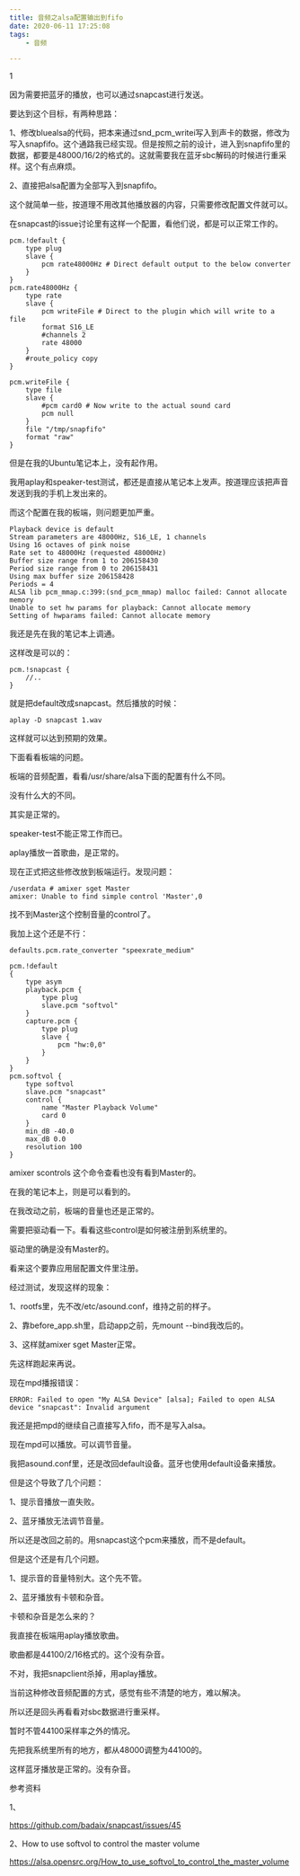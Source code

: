 ```yaml
---
title: 音频之alsa配置输出到fifo
date: 2020-06-11 17:25:08
tags:
	- 音频

---
```


1

因为需要把蓝牙的播放，也可以通过snapcast进行发送。

要达到这个目标，有两种思路：

1、修改bluealsa的代码，把本来通过snd_pcm_writei写入到声卡的数据，修改为写入snapfifo。这个通路我已经实现。但是按照之前的设计，进入到snapfifo里的数据，都要是48000/16/2的格式的。这就需要我在蓝牙sbc解码的时候进行重采样。这个有点麻烦。

2、直接把alsa配置为全部写入到snapfifo。

这个就简单一些，按道理不用改其他播放器的内容，只需要修改配置文件就可以。

在snapcast的issue讨论里有这样一个配置，看他们说，都是可以正常工作的。

```
pcm.!default {
	type plug
	slave {
		pcm rate48000Hz # Direct default output to the below converter
	}
}
pcm.rate48000Hz {
	type rate
	slave {
		pcm writeFile # Direct to the plugin which will write to a file
		format S16_LE
		#channels 2
		rate 48000
	}
	#route_policy copy
}

pcm.writeFile {
	type file
	slave {
		#pcm card0 # Now write to the actual sound card
		pcm null
	}
	file "/tmp/snapfifo"
	format "raw"
}

```

但是在我的Ubuntu笔记本上，没有起作用。

我用aplay和speaker-test测试，都还是直接从笔记本上发声。按道理应该把声音发送到我的手机上发出来的。

而这个配置在我的板端，则问题更加严重。

```
Playback device is default
Stream parameters are 48000Hz, S16_LE, 1 channels
Using 16 octaves of pink noise
Rate set to 48000Hz (requested 48000Hz)
Buffer size range from 1 to 206158430
Period size range from 0 to 206158431
Using max buffer size 206158428
Periods = 4
ALSA lib pcm_mmap.c:399:(snd_pcm_mmap) malloc failed: Cannot allocate memory
Unable to set hw params for playback: Cannot allocate memory
Setting of hwparams failed: Cannot allocate memory
```

我还是先在我的笔记本上调通。

这样改是可以的：

```
pcm.!snapcast {
	//..
}
```

就是把default改成snapcast。然后播放的时候：

```
aplay -D snapcast 1.wav
```

这样就可以达到预期的效果。



下面看看板端的问题。

板端的音频配置，看看/usr/share/alsa下面的配置有什么不同。

没有什么大的不同。

其实是正常的。

speaker-test不能正常工作而已。

aplay播放一首歌曲，是正常的。



现在正式把这些修改放到板端运行。发现问题：

```
/userdata # amixer sget Master
amixer: Unable to find simple control 'Master',0
```

找不到Master这个控制音量的control了。

我加上这个还是不行：

```
defaults.pcm.rate_converter "speexrate_medium"

pcm.!default
{
    type asym
    playback.pcm {
        type plug
        slave.pcm "softvol"
    }
    capture.pcm {
        type plug
        slave {
            pcm "hw:0,0"
        }
    }
}
pcm.softvol {
    type softvol
    slave.pcm "snapcast"
    control {
        name "Master Playback Volume"
        card 0
    }
    min_dB -40.0
    max_dB 0.0
    resolution 100
}
```

amixer scontrols 这个命令查看也没有看到Master的。

在我的笔记本上，则是可以看到的。

在我改动之前，板端的音量也还是正常的。

需要把驱动看一下。看看这些control是如何被注册到系统里的。

驱动里的确是没有Master的。

看来这个要靠应用层配置文件里注册。



经过测试，发现这样的现象：

1、rootfs里，先不改/etc/asound.conf，维持之前的样子。

2、靠before_app.sh里，启动app之前，先mount --bind我改后的。

3、这样就amixer sget Master正常。

先这样跑起来再说。

现在mpd播报错误：

```
ERROR: Failed to open "My ALSA Device" [alsa]; Failed to open ALSA device "snapcast": Invalid argument
```

我还是把mpd的继续自己直接写入fifo，而不是写入alsa。

现在mpd可以播放。可以调节音量。

我把asound.conf里，还是改回default设备。蓝牙也使用default设备来播放。

但是这个导致了几个问题：

1、提示音播放一直失败。

2、蓝牙播放无法调节音量。



所以还是改回之前的。用snapcast这个pcm来播放，而不是default。

但是这个还是有几个问题。

1、提示音的音量特别大。这个先不管。

2、蓝牙播放有卡顿和杂音。

卡顿和杂音是怎么来的？

我直接在板端用aplay播放歌曲。

歌曲都是44100/2/16格式的。这个没有杂音。

不对，我把snapclient杀掉，用aplay播放。



当前这种修改音频配置的方式，感觉有些不清楚的地方，难以解决。

所以还是回头再看看对sbc数据进行重采样。



暂时不管44100采样率之外的情况。

先把我系统里所有的地方，都从48000调整为44100的。

这样蓝牙播放是正常的。没有杂音。







参考资料

1、

https://github.com/badaix/snapcast/issues/45

2、How to use softvol to control the master volume

https://alsa.opensrc.org/How_to_use_softvol_to_control_the_master_volume